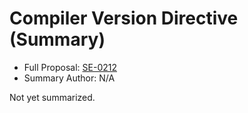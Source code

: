 # Compiler Version Directive (Summary)

* Full Proposal: [SE-0212](https://github.com/apple/swift-evolution/blob/main/proposals/0212-compiler-version-directive.md)
* Summary Author: N/A

Not yet summarized.
